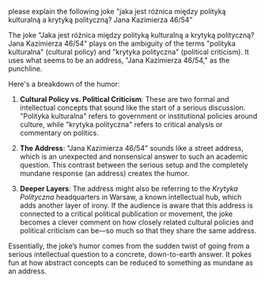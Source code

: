 please explain the following joke "jaka jest różnica między polityką kulturalną a krytyką polityczną? Jana Kazimierza 46/54"

The joke "Jaka jest różnica między polityką kulturalną a krytyką polityczną? Jana Kazimierza 46/54" plays on the ambiguity of the terms "polityka kulturalna" (cultural policy) and "krytyka polityczna" (political criticism). It uses what seems to be an address, "Jana Kazimierza 46/54," as the punchline.

Here's a breakdown of the humor:

1. **Cultural Policy vs. Political Criticism**: These are two formal and intellectual concepts that sound like the start of a serious discussion. "Polityka kulturalna" refers to government or institutional policies around culture, while "krytyka polityczna" refers to critical analysis or commentary on politics.
   
2. **The Address**: "Jana Kazimierza 46/54" sounds like a street address, which is an unexpected and nonsensical answer to such an academic question. This contrast between the serious setup and the completely mundane response (an address) creates the humor.

3. **Deeper Layers**: The address might also be referring to the *Krytyka Polityczna* headquarters in Warsaw, a known intellectual hub, which adds another layer of irony. If the audience is aware that this address is connected to a critical political publication or movement, the joke becomes a clever comment on how closely related cultural policies and political criticism can be—so much so that they share the same address.

Essentially, the joke’s humor comes from the sudden twist of going from a serious intellectual question to a concrete, down-to-earth answer. It pokes fun at how abstract concepts can be reduced to something as mundane as an address.
